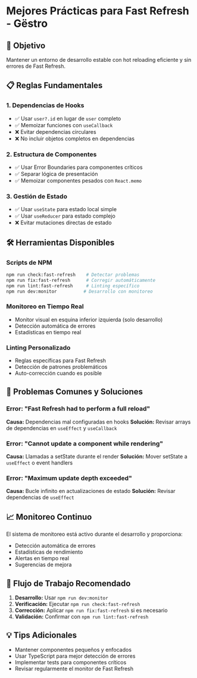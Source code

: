 # Mejores Prácticas para Fast Refresh - Gëstro

## 🎯 Objetivo
Mantener un entorno de desarrollo estable con hot reloading eficiente y sin errores de Fast Refresh.

## 📋 Reglas Fundamentales

### 1. Dependencias de Hooks
- ✅ Usar `user?.id` en lugar de `user` completo
- ✅ Memoizar funciones con `useCallback`
- ❌ Evitar dependencias circulares
- ❌ No incluir objetos completos en dependencias

### 2. Estructura de Componentes
- ✅ Usar Error Boundaries para componentes críticos
- ✅ Separar lógica de presentación
- ✅ Memoizar componentes pesados con `React.memo`

### 3. Gestión de Estado
- ✅ Usar `useState` para estado local simple
- ✅ Usar `useReducer` para estado complejo
- ❌ Evitar mutaciones directas de estado

## 🛠️ Herramientas Disponibles

### Scripts de NPM
```bash
npm run check:fast-refresh    # Detectar problemas
npm run fix:fast-refresh      # Corregir automáticamente
npm run lint:fast-refresh     # Linting específico
npm run dev:monitor          # Desarrollo con monitoreo
```

### Monitoreo en Tiempo Real
- Monitor visual en esquina inferior izquierda (solo desarrollo)
- Detección automática de errores
- Estadísticas en tiempo real

### Linting Personalizado
- Reglas específicas para Fast Refresh
- Detección de patrones problemáticos
- Auto-corrección cuando es posible

## 🚨 Problemas Comunes y Soluciones

### Error: "Fast Refresh had to perform a full reload"
**Causa:** Dependencias mal configuradas en hooks
**Solución:** Revisar arrays de dependencias en `useEffect` y `useCallback`

### Error: "Cannot update a component while rendering"
**Causa:** Llamadas a setState durante el render
**Solución:** Mover setState a `useEffect` o event handlers

### Error: "Maximum update depth exceeded"
**Causa:** Bucle infinito en actualizaciones de estado
**Solución:** Revisar dependencias de `useEffect`

## 📈 Monitoreo Continuo

El sistema de monitoreo está activo durante el desarrollo y proporciona:
- Detección automática de errores
- Estadísticas de rendimiento
- Alertas en tiempo real
- Sugerencias de mejora

## 🔄 Flujo de Trabajo Recomendado

1. **Desarrollo:** Usar `npm run dev:monitor`
2. **Verificación:** Ejecutar `npm run check:fast-refresh`
3. **Corrección:** Aplicar `npm run fix:fast-refresh` si es necesario
4. **Validación:** Confirmar con `npm run lint:fast-refresh`

## 💡 Tips Adicionales

- Mantener componentes pequeños y enfocados
- Usar TypeScript para mejor detección de errores
- Implementar tests para componentes críticos
- Revisar regularmente el monitor de Fast Refresh

